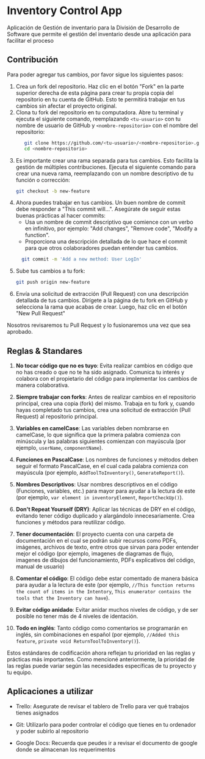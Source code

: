 # Inventory Control App
Aplicación de Gestión de inventario para la División de Desarrollo de Software que permite el gestión del inventario desde una aplicación para facilitar el proceso

## Contribución

Para poder agregar tus cambios, por favor sigue los siguientes pasos:

1. Crea un fork del repositorio. Haz clic en el botón "Fork" en la parte superior derecha de esta página para crear tu propia copia del repositorio en tu cuenta de GitHub. Esto te permitirá trabajar en tus cambios sin afectar el proyecto original.
2. Clona tu fork del repositorio en tu computadora. Abre tu terminal y ejecuta el siguiente comando, reemplazando `<tu-usuario>` con tu nombre de usuario de GitHub y `<nombre-repositorio>` con el nombre del repositorio:
   ```bash
      git clone https://github.com/<tu-usuario>/<nombre-repositorio>.git
      cd <nombre-repositorio>
   ```
4. Es importante crear una rama separada para tus cambios. Esto facilita la gestión de múltiples contribuciones. Ejecuta el siguiente comando para crear una nueva rama, reemplazando <nombre-rama> con un nombre descriptivo de tu función o corrección:
   ```bash
   git checkout -b new-feature
   ```
5. Ahora puedes trabajar en tus cambios. Un buen nombre de commit debe responder a "This commit will...". Asegúrate de seguir estas buenas prácticas al hacer commits:
    - Usa un nombre de commit descriptivo que comience con un verbo en infinitivo, por ejemplo: "Add changes", "Remove code", "Modify a function".
    - Proporciona una descripción detallada de lo que hace el commit para que otros colaboradores puedan entender tus cambios.
    ```bash
      git commit -m 'Add a new method: User LogIn'
    ```
6. Sube tus cambios a tu fork:
   ```bash
   git push origin new-feature
   ```
8. Envía una solicitud de extracción (Pull Request) con una descripción detallada de tus cambios. Dirígete a la página de tu fork en GitHub y selecciona la rama que acabas de crear. Luego, haz clic en el botón "New Pull Request"

Nosotros revisaremos tu Pull Request y lo fusionaremos una vez que sea aprobado.


## Reglas & Standares

1. **No tocar código que no es tuyo**: Evita realizar cambios en código que no has creado o que no te ha sido asignado. Comunica tu interés y colabora con el propietario del código para implementar los cambios de manera colaborativa.

2. **Siempre trabajar con forks**: Antes de realizar cambios en el repositorio principal, crea una copia (fork) del mismo. Trabaja en tu fork y, cuando hayas completado tus cambios, crea una solicitud de extracción (Pull Request) al repositorio principal.

3. **Variables en camelCase**: Las variables deben nombrarse en camelCase, lo que significa que la primera palabra comienza con minúscula y las palabras siguientes comienzan con mayúscula (por ejemplo, `userName`, `componentName`).

4. **Funciones en PascalCase**: Los nombres de funciones y métodos deben seguir el formato PascalCase, en el cual cada palabra comienza con mayúscula (por ejemplo, `AddToolToInventory()`, `GenerateReport()`).

5. **Nombres Descriptivos**: Usar nombres descriptivos en el código (Funciones, variables, etc.) para mayor para ayudar a la lectura de este (por ejemplo, `var element in inventoryElement`, `ReportCheckUp()`).

6. **Don't Repeat Yourself (DRY)**: Aplicar las técnicas de DRY en el código, evitando tener código duplicado y alargándolo innecesariamente. Crea funciones y métodos para reutilizar código.

7. **Tener documentación**: El proyecto cuenta con una carpeta de documentación en el cual se podrán subir recursos como PDFs, imágenes, archivos de texto, entre otros que sirvan para poder entender mejor el código (por ejemplo, imagenes de diagramas de flujo, imagenes de dibujos del funcionamiento, PDFs explicativos del código, manual de usuario)

8. **Comentar el código**: El código debe estar comentado de manera básica para ayudar a la lectura de este (por ejemplo, `//This function returns the count of items in the Intentory`, `This enumerator contains the tools that the Inventory can have`).

9. **Evitar código anidado**: Evitar anidar muchos niveles de código, y de ser posible no tener más de 4 niveles de identación.

10. **Todo en inglés**: Tanto código como comentarios se programarán en inglés, sin combinaciones en español (por ejemplo, `//Added this feature`, `private void ReturnToolToInventory()`).

Estos estándares de codificación ahora reflejan tu prioridad en las reglas y prácticas más importantes. Como mencioné anteriormente, la prioridad de las reglas puede variar según las necesidades específicas de tu proyecto y tu equipo.

## Aplicaciones a utilizar

- Trello: Asegurate de revisar el tablero de Trello para ver qué trabajos tienes asignados

- Git: Utilizarlo para poder controlar el código que tienes en tu ordenador y poder subirlo al repositorio

- Google Docs: Recuerda que peudes ir a revisar el documento de google donde se almacenan los requerimentos
